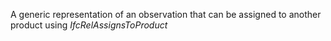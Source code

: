 A generic representation of an observation that can be assigned to another product using _IfcRelAssignsToProduct_
